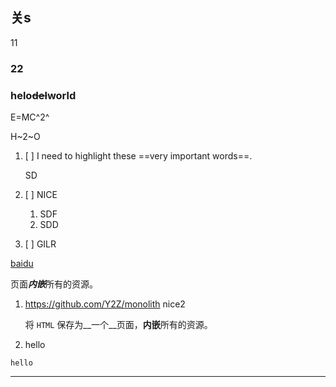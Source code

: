 ## 关s

11

### 22





### helo~~del~~world

E=MC^2^

H~2~O

1. [ ] I need to highlight these ==very important words==.

   SD

2. [ ] NICE

   1. SDF
   2. SDD

3. [ ] GILR


[baidu](https://baidu.com)

页面***内嵌***所有的资源。

1. https://github.com/Y2Z/monolith
    nice2

    将 `HTML` 保存为__一个__页面，**内嵌**所有的资源。

2. hello

```
hello
```

---